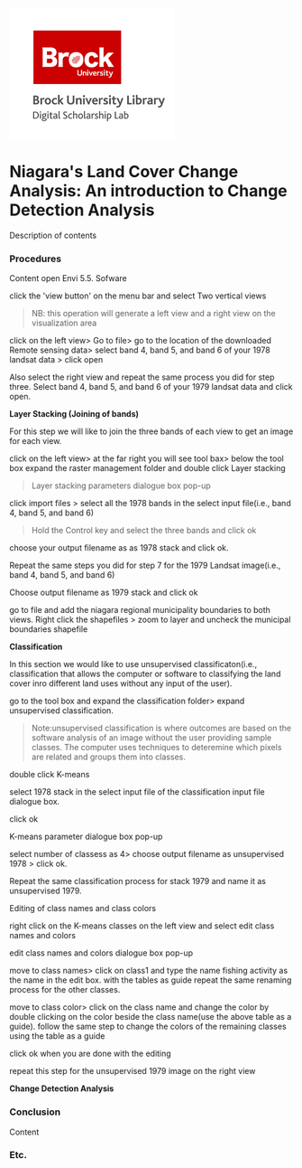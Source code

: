 ![DSL Logo][dsllogo]


#  Niagara's Land Cover Change Analysis: An introduction to Change Detection Analysis
Description of contents

### Procedures
Content
open Envi 5.5. Sofware

click the 'view button' on the menu bar and select Two vertical views 


> NB: this operation will generate a left view and a right view on the visualization area 


click on the left view> Go to file> go to the location of the downloaded Remote sensing data> select band 4, band 5, and band 6 of your 1978 landsat data > click open

Also select the right view and repeat the same process you did for step three. Select band 4, band 5, and band 6 of your 1979 landsat data and click open.

**Layer Stacking (Joining of bands)**

For this step  we will like to join the three bands  of each view to get an image for each view.

click on the left view> at the far right you will see tool bax> below the tool box expand the raster management folder and double click Layer stacking

> Layer stacking  parameters dialogue box pop-up

click import files > select all the 1978 bands in the select input file(i.e., band 4, band 5, and band 6)

> Hold the Control key and select the three bands and click ok

choose your output filename as as 1978 stack and click ok.


Repeat the same steps you did for step 7 for the 1979 Landsat image(i.e., band 4, band 5, and band 6)

Choose output filename as 1979 stack and click ok


 go to file and add the niagara regional municipality boundaries to both views. Right click the shapefiles > zoom to layer and uncheck the municipal boundaries shapefile


**Classification**

In this section we would like to use unsupervised classificaton(i.e., classification that allows the computer or software to classifying the land cover inro different land uses without any input of the user).

go to the tool box and expand the classification folder> expand unsupervised classification.

>Note:unsupervised classification is where outcomes are based on the software analysis of an image without the user providing sample classes. The computer uses techniques to deteremine which pixels are related and groups them into classes.

double click K-means

select 1978 stack in the select input file of the classification input file dialogue box.

click ok

K-means parameter dialogue box pop-up

select number of classess as 4> choose output filename as unsupervised 1978 > click ok.

Repeat the same classification process for stack 1979 and name it as unsupervised 1979.

Editing of class names and class colors

right click on the K-means classes on the left view and select edit class names and colors

edit class names and colors dialogue box pop-up

move to class names> click on class1 and type the name fishing activity as the name in the edit box.
with the tables as guide repeat the same renaming process for the other classes.

move to class color> click on the class name and change the color by double clicking on the color beside the class name(use the above table as a guide).
follow the same step to change the colors of the remaining classes using the table as a guide

click ok when you are done with the editing



repeat this step for the unsupervised 1979 image on the right view



**Change Detection Analysis**




### Conclusion

Content

### Etc.
 
 
 









<!--- Please use reference style images so that it is easier to update pictures later --->

[dsllogo]: dsl_logo.png
